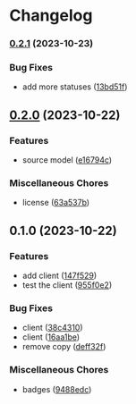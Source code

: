 # Changelog

### [0.2.1](https://www.github.com/brokeyourbike/payaza-api-client-php/compare/v0.2.0...v0.2.1) (2023-10-23)


### Bug Fixes

* add more statuses ([13bd51f](https://www.github.com/brokeyourbike/payaza-api-client-php/commit/13bd51fbb8e61e2179cd8bbd5bca74300835999a))

## [0.2.0](https://www.github.com/brokeyourbike/payaza-api-client-php/compare/v0.1.0...v0.2.0) (2023-10-22)


### Features

* source model ([e16794c](https://www.github.com/brokeyourbike/payaza-api-client-php/commit/e16794c18f2bfe0dcdba61510b13534d034d7cfd))


### Miscellaneous Chores

* license ([63a537b](https://www.github.com/brokeyourbike/payaza-api-client-php/commit/63a537bbfee4e49f08c35f4ca051d8ec11bdd9d7))

## 0.1.0 (2023-10-22)


### Features

* add client ([147f529](https://www.github.com/brokeyourbike/payaza-api-client-php/commit/147f5296624af9f2f6db15ae99dabc52ab8a012a))
* test the client ([955f0e2](https://www.github.com/brokeyourbike/payaza-api-client-php/commit/955f0e286078a379fd59de71372a6686108009cf))


### Bug Fixes

* client ([38c4310](https://www.github.com/brokeyourbike/payaza-api-client-php/commit/38c4310338514d6f3a40ff452b6ecd83a5a0756e))
* client ([16aa1be](https://www.github.com/brokeyourbike/payaza-api-client-php/commit/16aa1bed991840c07edeeae96c3bfdf8ec256839))
* remove copy ([deff32f](https://www.github.com/brokeyourbike/payaza-api-client-php/commit/deff32fd2f6316fb96e50a211d856ebd1e1af7cc))


### Miscellaneous Chores

* badges ([9488edc](https://www.github.com/brokeyourbike/payaza-api-client-php/commit/9488edcc9a69d611f0f971663ce4163860bb6f98))
